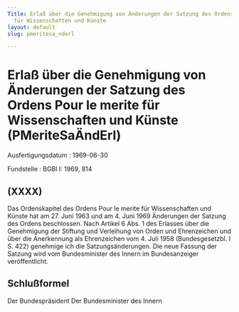 ```yaml
---
Title: Erlaß über die Genehmigung von Änderungen der Satzung des Ordens Pour le merite
  für Wissenschaften und Künste
layout: default
slug: pmeritesa_nderl

---
```


# Erlaß über die Genehmigung von Änderungen der Satzung des Ordens Pour le merite für Wissenschaften und Künste (PMeriteSaÄndErl)

Ausfertigungsdatum
:   1969-06-30

Fundstelle
:   BGBl I: 1969, 814



## (XXXX)

Das Ordenskapitel des Ordens Pour le
merite für Wissenschaften und Künste hat am 27. Juni 1963 und am 4.
Juni 1969 Änderungen der Satzung des Ordens beschlossen.
Nach Artikel 6 Abs. 1 des Erlasses über die Genehmigung der Stiftung
und Verleihung von Orden und Ehrenzeichen und über die Anerkennung als
Ehrenzeichen vom 4. Juli 1958 (Bundesgesetzbl. I S. 422) genehmige ich
die Satzungsänderungen. Die neue Fassung der Satzung wird vom
Bundesminister des Innern im Bundesanzeiger veröffentlicht.


## Schlußformel

Der Bundespräsident
Der Bundesminister des Innern

